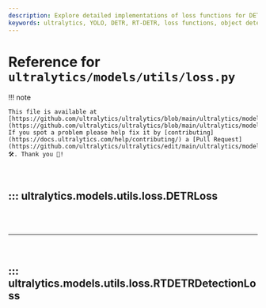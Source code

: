 ```yaml
---
description: Explore detailed implementations of loss functions for DETR and RT-DETR models in Ultralytics.
keywords: ultralytics, YOLO, DETR, RT-DETR, loss functions, object detection, deep learning, focal loss, varifocal loss, Hungarian matcher
---
```


# Reference for `ultralytics/models/utils/loss.py`

!!! note

    This file is available at [https://github.com/ultralytics/ultralytics/blob/main/ultralytics/models/utils/loss.py](https://github.com/ultralytics/ultralytics/blob/main/ultralytics/models/utils/loss.py). If you spot a problem please help fix it by [contributing](https://docs.ultralytics.com/help/contributing/) a [Pull Request](https://github.com/ultralytics/ultralytics/edit/main/ultralytics/models/utils/loss.py) 🛠️. Thank you 🙏!

<br>

## ::: ultralytics.models.utils.loss.DETRLoss

<br><br><hr><br>

## ::: ultralytics.models.utils.loss.RTDETRDetectionLoss

<br><br>
